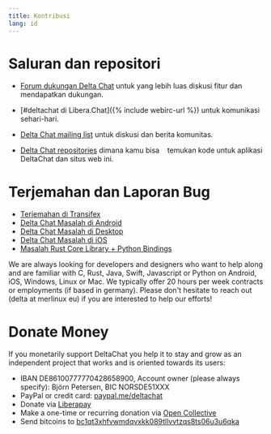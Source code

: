 ```yaml
---
title: Kontribusi
lang: id
---
```


# Saluran dan repositori

- [Forum dukungan Delta Chat](https://support.delta.chat) untuk yang lebih luas
diskusi fitur dan mendapatkan dukungan.

- [#deltachat di Libera.Chat]({% include webirc-url %}) untuk komunikasi sehari-hari.

- [Delta Chat mailing list](https://lists.codespeak.net/postorius/lists/delta.codespeak.net/) 
untuk diskusi dan berita komunitas.

- [Delta Chat repositories](https://github.com/deltachat/) dimana kamu bisa
   temukan kode untuk aplikasi DeltaChat dan situs web ini.

# Terjemahan dan Laporan Bug

- [Terjemahan di Transifex](https://www.transifex.com/delta-chat/public/)
- [Delta Chat Masalah di Android](https://github.com/deltachat/deltachat-android/issues)
- [Delta Chat Masalah di Desktop](https://github.com/deltachat/deltachat-desktop/issues)
- [Delta Chat Masalah di iOS](https://github.com/deltachat/deltachat-ios/issues)
- [Masalah Rust Core Library + Python Bindings](https://github.com/deltachat/deltachat-core-rust/issues)

We are always looking for developers and designers who want to help along and are familiar with 
C, Rust, Java, Swift, Javascript or Python on Android, iOS, Windows, Linux or Mac.
We typically offer 20 hours per week contracts or employments (if based in germany). 
Please don't hesitate to reach out (delta at merlinux eu) if you are interested to help our efforts!


# Donate Money 

If you monetarily support DeltaChat you help it to stay and grow as an independent project that works and is oriented towards its users: 

- IBAN DE86100777770428658900, Account owner (please always specify): Björn Petersen, BIC NORSDE51XXX
- PayPal or credit card: [paypal.me/deltachat](https://paypal.me/deltachat/20)
- Donate via [Liberapay](https://liberapay.com/delta.chat/)
- Make a one-time or recurring donation via [Open Collective](https://opencollective.com/delta-chat/donate)
- Send bitcoins to [bc1qt3xhfvwmdqvxkk089tllvvtzqs8ts06u3u6qka](bitcoin:18e3zwis2raitdZVhEhHHT7xG6oXsZte9L)
